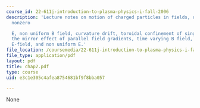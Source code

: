 ```yaml
---
course_id: 22-611j-introduction-to-plasma-physics-i-fall-2006
description: 'Lecture notes on motion of charged particles in fields, uniform B and
  nonzero

  E, non uniform B field, curvature drift, toroidal confinement of single particles,
  the mirror effect of parallel field gradients, time varying B field, time varying
  E-field, and non uniform E.'
file_location: /coursemedia/22-611j-introduction-to-plasma-physics-i-fall-2006/e3c1e305c4afea8754681bf9f8bba057_chap2.pdf
file_type: application/pdf
layout: pdf
title: chap2.pdf
type: course
uid: e3c1e305c4afea8754681bf9f8bba057

---
```

None